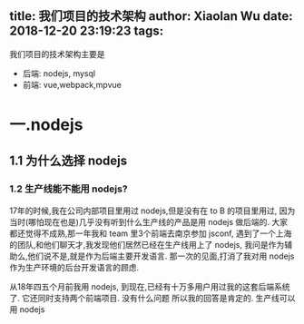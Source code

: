 title: 我们项目的技术架构
author: Xiaolan Wu
date: 2018-12-20 23:19:23
tags:
---
我们项目的技术架构主要是
- 后端: nodejs, mysql
- 前端: vue,webpack,mpvue

# 一.nodejs
## 1.1 为什么选择 nodejs
### 1.2 生产线能不能用 nodejs?

17年的时候,我在公司内部项目里用过 nodejs,但是没有在 to B 的项目里用过,
因为当时(哪怕现在也是)几乎没有听到什么生产线的产品是用 nodejs 做后端的.
大家都还觉得不成熟,那一年我和 team 里3个前端去南京参加 jsconf, 遇到了一个上海的团队,和他们聊天才,我发现他们居然已经在生产线用上了 nodejs, 我问是作为辅助么,他们说不是,就是作为后端主要开发语言.
那一次的见面,打消了我对用 nodejs 作为生产环境的后台开发语言的顾虑.

从18年四五个月前我用 nodejs, 到现在,已经有十万多用户用过我的这套后端系统了.
它还同时支持两个前端项目. 没有什么问题
所以我的回答是肯定的. 生产线可以用 nodejs


